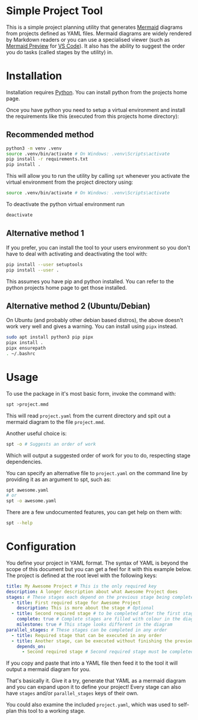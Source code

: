 # Simple Project Tool

This is a simple project planning utility that generates
[Mermaid](https://mermaid.js.org/intro/) diagrams from projects defined as YAML
files. Mermaid diagrams are widely rendered by Markdown readers or you can use a
specialised viewer (such as
[Mermaid Preview](https://marketplace.visualstudio.com/items?itemName=vstirbu.vscode-mermaid-preview)
for [VS Code](https://code.visualstudio.com/)). It also has the ability to
suggest the order you do tasks (called stages by the utility) in.

# Installation

Installation requires [Python](https://www.python.org/). You can install python
from the projects home page.

Once you have python you need to setup a virtual environment and install the
requirements like this (executed from this projects home directory):

## Recommended method

```bash
python3 -m venv .venv
source .venv/bin/activate # On Windows: .venv\Scripts\activate
pip install -r requirements.txt
pip install .
```

This will allow you to run the utility by calling `spt` whenever you activate
the virtual environment from the project directory using:

```bash
source .venv/bin/activate # On Windows: .venv\Scripts\activate
```

To deactivate the python virtual environment run

```bash
deactivate
```

## Alternative method 1

If you prefer, you can install the tool to your users environment so you don't
have to deal with activating and deactivating the tool with:

```bash
pip install --user setuptools
pip install --user .
```

This assumes you have pip and python installed. You can refer to the python
projects home page to get those installed.

## Alternative method 2 (Ubuntu/Debian)

On Ubuntu (and probably other debian based distros), the above doesn't work very
well and gives a warning. You can install using `pipx` instead.

```bash
sudo apt install python3 pip pipx
pipx install .
pipx ensurepath
. ~/.bashrc
```

# Usage

To use the package in it's most basic form, invoke the command with:

```bash
spt >project.mmd
```

This will read `project.yaml` from the current directory and spit out a mermaid
diagram to the file `project.mmd`.

Another useful choice is:

```bash
spt -o # Suggests an order of work
```

Which will output a suggested order of work for you to do, respecting stage
dependencies.

You can specify an alternative file to `project.yaml` on the command line by
providing it as an argument to spt, such as:

```bash
spt awesome.yaml
# or
spt -o awesome.yaml
```

There are a few undocumented features, you can get help on them with:

```bash
spt --help
```

# Configuration

You define your project in YAML format. The syntax of YAML is beyond the scope
of this document but you can get a feel for it with this example below. The
project is defined at the root level with the following keys:

```yaml
title: My Awesome Project # This is the only required key
description: A longer description about what Awesome Project does
stages: # These stages each depend on the previous stage being completed
  - title: First required stage for Awesome Project
    description: This is more about the stage # Optional
  - title: Second required stage # to be completed after the first stage
    complete: true # Complete stages are filled with colour in the diagram
    milestone: true # This stage looks different in the diagram
parallel_stages: # These stages can be completed in any order
  - title: Required stage that can be executed in any order
  - title: Another stage, can be executed without finishing the previous stage
    depends_on:
      - Second required stage # Second required stage must be completed first
```

If you copy and paste that into a YAML file then feed it to the tool it will
output a mermaid diagram for you.

That's basically it. Give it a try, generate that YAML as a mermaid diagram and
you can expand upon it to define your project! Every stage can also have
`stages` and/or `parallel_stages` keys of their own.

You could also examine the included `project.yaml`, which was used to self-plan
this tool to a working stage.
